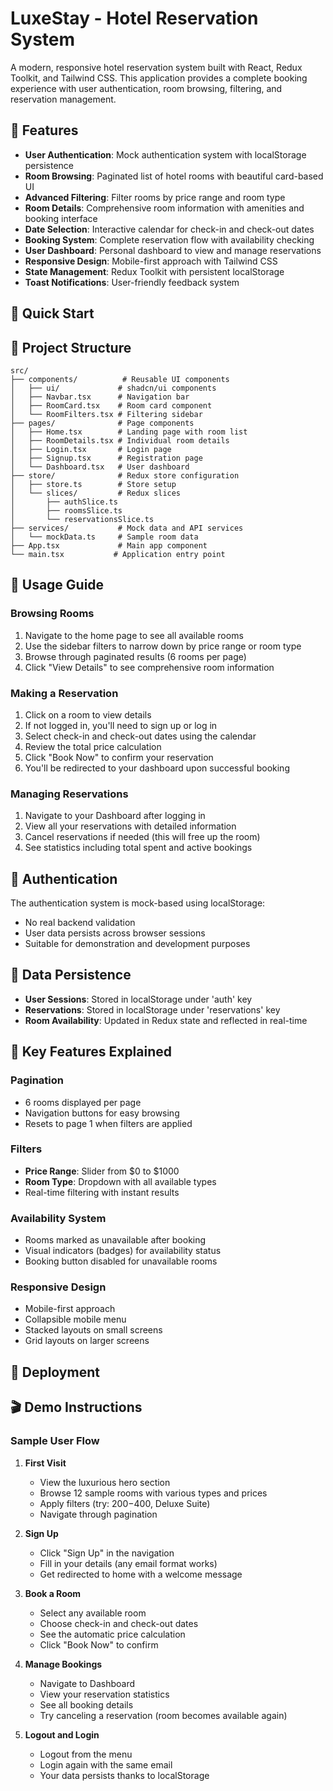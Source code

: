 # LuxeStay - Hotel Reservation System

A modern, responsive hotel reservation system built with React, Redux Toolkit, and Tailwind CSS. This application provides a complete booking experience with user authentication, room browsing, filtering, and reservation management.

## 🌟 Features

- **User Authentication**: Mock authentication system with localStorage persistence
- **Room Browsing**: Paginated list of hotel rooms with beautiful card-based UI
- **Advanced Filtering**: Filter rooms by price range and room type
- **Room Details**: Comprehensive room information with amenities and booking interface
- **Date Selection**: Interactive calendar for check-in and check-out dates
- **Booking System**: Complete reservation flow with availability checking
- **User Dashboard**: Personal dashboard to view and manage reservations
- **Responsive Design**: Mobile-first approach with Tailwind CSS
- **State Management**: Redux Toolkit with persistent localStorage
- **Toast Notifications**: User-friendly feedback system

## 🚀 Quick Start

## 📁 Project Structure

```
src/
├── components/          # Reusable UI components
│   ├── ui/             # shadcn/ui components
│   ├── Navbar.tsx      # Navigation bar
│   ├── RoomCard.tsx    # Room card component
│   └── RoomFilters.tsx # Filtering sidebar
├── pages/              # Page components
│   ├── Home.tsx        # Landing page with room list
│   ├── RoomDetails.tsx # Individual room details
│   ├── Login.tsx       # Login page
│   ├── Signup.tsx      # Registration page
│   └── Dashboard.tsx   # User dashboard
├── store/              # Redux store configuration
│   ├── store.ts        # Store setup
│   └── slices/         # Redux slices
│       ├── authSlice.ts
│       ├── roomsSlice.ts
│       └── reservationsSlice.ts
├── services/           # Mock data and API services
│   └── mockData.ts     # Sample room data
├── App.tsx             # Main app component
└── main.tsx           # Application entry point
```

## 📖 Usage Guide

### Browsing Rooms

1. Navigate to the home page to see all available rooms
2. Use the sidebar filters to narrow down by price range or room type
3. Browse through paginated results (6 rooms per page)
4. Click "View Details" to see comprehensive room information

### Making a Reservation

1. Click on a room to view details
2. If not logged in, you'll need to sign up or log in
3. Select check-in and check-out dates using the calendar
4. Review the total price calculation
5. Click "Book Now" to confirm your reservation
6. You'll be redirected to your dashboard upon successful booking

### Managing Reservations

1. Navigate to your Dashboard after logging in
2. View all your reservations with detailed information
3. Cancel reservations if needed (this will free up the room)
4. See statistics including total spent and active bookings

## 🔐 Authentication

The authentication system is mock-based using localStorage:

- No real backend validation
- User data persists across browser sessions
- Suitable for demonstration and development purposes


## 💾 Data Persistence

- **User Sessions**: Stored in localStorage under 'auth' key
- **Reservations**: Stored in localStorage under 'reservations' key
- **Room Availability**: Updated in Redux state and reflected in real-time

## 🎯 Key Features Explained

### Pagination

- 6 rooms displayed per page
- Navigation buttons for easy browsing
- Resets to page 1 when filters are applied

### Filters

- **Price Range**: Slider from $0 to $1000
- **Room Type**: Dropdown with all available types
- Real-time filtering with instant results

### Availability System

- Rooms marked as unavailable after booking
- Visual indicators (badges) for availability status
- Booking button disabled for unavailable rooms

### Responsive Design

- Mobile-first approach
- Collapsible mobile menu
- Stacked layouts on small screens
- Grid layouts on larger screens

## 🚀 Deployment

## 🎬 Demo Instructions

### Sample User Flow

1. **First Visit**

   - View the luxurious hero section
   - Browse 12 sample rooms with various types and prices
   - Apply filters (try: $200-$400, Deluxe Suite)
   - Navigate through pagination

2. **Sign Up**

   - Click "Sign Up" in the navigation
   - Fill in your details (any email format works)
   - Get redirected to home with a welcome message

3. **Book a Room**

   - Select any available room
   - Choose check-in and check-out dates
   - See the automatic price calculation
   - Click "Book Now" to confirm

4. **Manage Bookings**

   - Navigate to Dashboard
   - View your reservation statistics
   - See all booking details
   - Try canceling a reservation (room becomes available again)

5. **Logout and Login**
   - Logout from the menu
   - Login again with the same email
   - Your data persists thanks to localStorage
